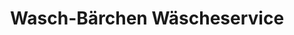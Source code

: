 ---
title: "Wasch-Bärchen Wäscheservice"
url: /grimmen/wasch-baerchen-waescheservice/
shop: Wäscherei
---